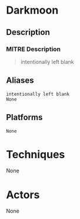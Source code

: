 
# Darkmoon

## Description

### MITRE Description

> intentionally left blank

## Aliases

```
intentionally left blank
None
```

## Platforms

```
None
```

# Techniques

None

# Actors

None
